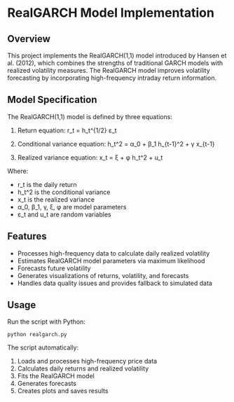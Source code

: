 # RealGARCH Model Implementation

## Overview
This project implements the RealGARCH(1,1) model introduced by Hansen et al. (2012), which combines the strengths of traditional GARCH models with realized volatility measures. The RealGARCH model improves volatility forecasting by incorporating high-frequency intraday return information.

## Model Specification

The RealGARCH(1,1) model is defined by three equations:

1. Return equation: 
   r_t = h_t^{1/2} ε_t

2. Conditional variance equation: 
   h_t^2 = α_0 + β_1 h_{t-1}^2 + γ x_{t-1}

3. Realized variance equation: 
   x_t = ξ + φ h_t^2 + u_t

Where:
- r_t is the daily return
- h_t^2 is the conditional variance
- x_t is the realized variance
- α_0, β_1, γ, ξ, φ are model parameters
- ε_t and u_t are random variables

## Features
- Processes high-frequency data to calculate daily realized volatility
- Estimates RealGARCH model parameters via maximum likelihood
- Forecasts future volatility 
- Generates visualizations of returns, volatility, and forecasts
- Handles data quality issues and provides fallback to simulated data

## Usage
Run the script with Python:
```
python realgarch.py
```

The script automatically:
1. Loads and processes high-frequency price data
2. Calculates daily returns and realized volatility
3. Fits the RealGARCH model
4. Generates forecasts
5. Creates plots and saves results